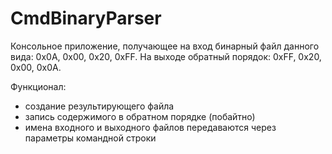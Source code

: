 # CmdBinaryParser

Консольное приложение, получающее на вход бинарный файл данного вида: 0x0A, 0x00, 0x20, 0xFF. 
На выходе обратный порядок: 0xFF, 0x20, 0x00, 0x0A.

Функционал:
- создание результирующего файла
- запись содержимого в обратном порядке (побайтно)
- имена входного и выходного файлов передаваются через параметры командной строки
